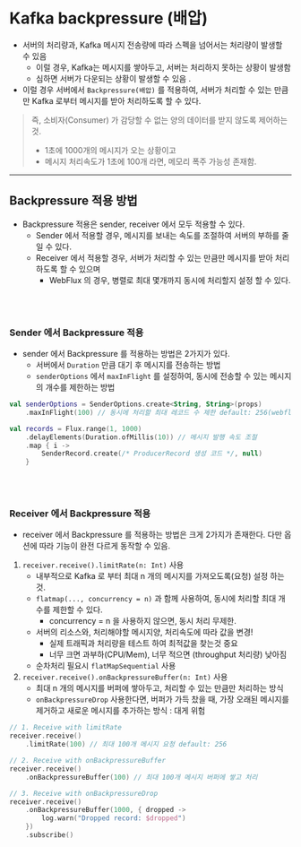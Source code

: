 # Kafka backpressure (배압)

- 서버의 처리량과, Kafka 메시지 전송량에 따라 스펙을 넘어서는 처리량이 발생할 수 있음
  - 이럴 경우, Kafka는 메시지를 쌓아두고, 서버는 처리하지 못하는 상황이 발생함 
  - 심하면 서버가 다운되는 상황이 발생할 수 있음 .
- 이럴 경우 서버에서 `Backpressure(배압)` 를 적용하여, 서버가 처리할 수 있는 만큼만 Kafka 로부터 메시지를 받아 처리하도록 할 수 있다.

> 즉, 소비자(Consumer) 가 감당할 수 없는 양의 데이터를 받지 않도록 제어하는것. <br/>
> - 1초에 1000개의 메시지가 오는 상황이고
> - 메시지 처리속도가 1초에 100개 라면, 메모리 폭주 가능성 존재함.


---
## Backpressure 적용 방법

- Backpressure 적용은 sender, receiver 에서 모두 적용할 수 있다.
  - Sender 에서 적용할 경우, 메시지를 보내는 속도를 조절하여 서버의 부하를 줄일 수 있다.
  - Receiver 에서 적용할 경우, 서버가 처리할 수 있는 만큼만 메시지를 받아 처리하도록 할 수 있으며
    - WebFlux 의 경우, 병렬로 최대 몇개까지 동시에 처리할지 설정 할 수 있다.

<br/><br/>


### Sender 에서 Backpressure 적용
- sender 에서 Backpressure 를 적용하는 방법은 2가지가 있다.
  - 서버에서 `Duration` 만큼 대기 후 메시지를 전송하는 방법
  - `senderOptions` 에서 `maxInFlight` 를 설정하여, 동시에 전송할 수 있는 메시지의 개수를 제한하는 방법
```kotlin
val senderOptions = SenderOptions.create<String, String>(props)
    .maxInFlight(100) // 동시에 처리할 최대 레코드 수 제한 default: 256(webflux)

val records = Flux.range(1, 1000)
    .delayElements(Duration.ofMillis(10)) // 메시지 발행 속도 조절
    .map { i ->
        SenderRecord.create(/* ProducerRecord 생성 코드 */, null)
    }
```

<br/><br/>

### Receiver 에서 Backpressure 적용
- receiver 에서 Backpressure 를 적용하는 방법은 크게 2가지가 존재한다. 다만 옵션에 따라 기능이 완전 다르게 동작할 수 있음.

1. `receiver.receive().limitRate(n: Int)` 사용 
   - 내부적으로 Kafka 로 부터 최대 n 개의 메시지를 가져오도록(요청) 설정 하는것.
   - `flatmap(..., concurrency = n)` 과 함께 사용하여, 동시에 처리할 최대 개수를 제한할 수 있다.
     - concurrency = n 을 사용하지 않으면, 동시 처리 무제한.
   - 서버의 리소스와, 처리해야할 메시지양, 처리속도에 따라 값을 변경! 
     - 실제 트래픽과 처리량을 테스트 하여 최적값을 찾는것 중요
     - 너무 크면 과부하(CPU/Mem), 너무 적으면 (throughput 처리량) 낮아짐
   - 순차처리 필요시 `flatMapSequential` 사용
2. `receiver.receive().onBackpressureBuffer(n: Int)` 사용
   - 최대 n 개의 메시지를 버퍼에 쌓아두고, 처리할 수 있는 만큼만 처리하는 방식
   - `onBackpressureDrop` 사용한다면, 버퍼가 가득 찼을 때, 가장 오래된 메시지를 제거하고 새로운 메시지를 추가하는 방식 : 대게 위험

```kotlin
// 1. Receive with limitRate
receiver.receive()
    .limitRate(100) // 최대 100개 메시지 요청 default: 256

// 2. Receive with onBackpressureBuffer
receiver.receive()
    .onBackpressureBuffer(100) // 최대 100개 메시지 버퍼에 쌓고 처리

// 3. Receive with onBackpressureDrop
receiver.receive()
    .onBackpressureBuffer(1000, { dropped ->
        log.warn("Dropped record: $dropped")
    })
    .subscribe()
```






